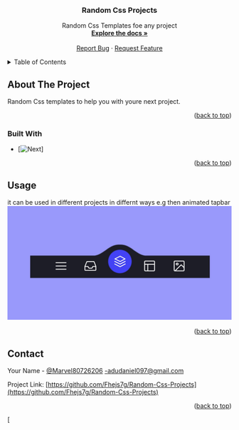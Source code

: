 <!-- Improved compatibility of back to top link: See: https://github.com/othneildrew/Best-README-Template/pull/73 -->
<a name="readme-top"></a>

<!-- PROJECT LOGO -->
<br />
<div align="center">
  <a href="https://github.com/Fhejs7g
/Random-Css-Projects">
  </a>

<h3 align="center">Random Css Projects</h3>

  <p align="center">
    Random Css Templates foe any project
    <br />
    <a href="https://github.com/Fhejs7g/Random-Css-Projects/tree/main/My-CSS-Projects/Card%20Slider"><strong>Explore the docs »</strong></a>
    <br />
    <br />
    <a href="https://github.com/Fhejs7g/Random-Css-Projects/issues">Report Bug</a>
    ·
    <a href="https://github.com/Fhejs7g/Random-Css-Projects/issues">Request Feature</a>
  </p>
</div>



<!-- TABLE OF CONTENTS -->
<details>
  <summary>Table of Contents</summary>
  <ol>
    <li>
      <a href="#about-the-project">About The Project</a>
      <ul>
        <li><a href="#built-with">Built With</a></li>
      </ul>
    </li>
        <li><a href="#prerequisites">Prerequisites</a></li>
      </ul>
    </li>
    <li><a href="#usage">Usage</a></li>
    <li><a href="#roadmap">Roadmap</a></li>
    <li><a href="#contact">Contact</a></li>
    <li><a href="#acknowledgments">Acknowledgments</a></li>
  </ol>
</details>



<!-- ABOUT THE PROJECT -->
## About The Project



Random Css templates to help you with youre next project.

<p align="right">(<a href="#readme-top">back to top</a>)</p>



### Built With
*  [![Next][Javascript.dev]]

<p align="right">(<a href="#readme-top">back to top</a>)</p>




<!-- USAGE EXAMPLES -->
## Usage
it can be used in different projects in differnt ways e.g then animated tapbar
![](images/animated-tapbar-img.jpg)

<p align="right">(<a href="#readme-top">back to top</a>)</p>


<!-- CONTACT -->
## Contact

Your Name - [@Marvel80726206](https://twitter.com/Marvel80726206) -adudaniel097@gmail.com

Project Link: [https://github.com/Fhejs7g/Random-Css-Projects](https://github.com/Fhejs7g/Random-Css-Projects)

<p align="right">(<a href="#readme-top">back to top</a>)</p>


<!-- MARKDOWN LINKS & IMAGES -->
<!-- https://www.markdownguide.org/basic-syntax/#reference-style-links -->
[contributors-shield]: https://img.shields.io/github/contributors/Fhejs7g/Random-Css-Projects.svg?style=for-the-badge
[contributors-url]: https://github.com/Fhejs7g/Random-Css-Projects/graphs/contributors
[forks-shield]: https://img.shields.io/github/forks/Fhejs7g/Random-Css-Projects.svg?style=for-the-badge
[forks-url]: https://github.com/Fhejs7g/Random-Css-Projects/network/members
[stars-shield]: https://img.shields.io/github/stars/Fhejs7g/Random-Css-Projects.svg?style=for-the-badge
[stars-url]: https://github.com/Fhejs7g/Random-Css-Projects/stargazers
[issues-shield]: https://img.shields.io/github/issues/Fhejs7g/Random-Css-Projects.svg?style=for-the-badge
[issues-url]: https://github.com/Fhejs7g/Random-Css-Projects/issues
[license-shield]: https://img.shields.io/github/license/Fhejs7g/Random-Css-Projects.svg?style=for-the-badge
[license-url]: https://github.com/Fhejs7g/Random-Css-Projects/blob/master/LICENSE.txt
[linkedin-shield]: https://img.shields.io/badge/-LinkedIn-black.svg?style=for-the-badge&logo=linkedin&colorB=555
[linkedin-url]: https://linkedin.com/in/https://www.linkedin.com/in/adu-daniel-464abb256/
[product-screenshot]: images/screenshot.png
[Javascript.dev]: https://img.shields.io/badge/.-Javacript-yellow
[